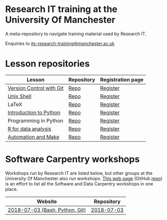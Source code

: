 # Research IT training at the University Of Manchester 
A meta-repository to navigate training material used by Research IT.

Enquiries to <its-research-training@manchester.ac.uk>

# Lesson repositories
|Lesson|Repository|Registration page|
|----|----|----|
|[Version Control with Git](https://gcapes.github.io/git-course)|[Repo](https://github.com/gcapes/git-course)|[Register](https://app.manchester.ac.uk/rgit)
|[Unix Shell](https://swcarpentry.github.io/shell-novice)|[Repo](https://github.com/swcarpentry/shell-novice)|[Register](https://app.manchester.ac.uk/rlinux)|
|LaTeX|[Repo](https://github.com/gcapes/latex-course)|[Register](https://app.manchester.ac.uk/rlatex)|
|[Introduction to Python](https://uomresearchit.github.io/python-novice-inflammation)|[Repo](https://github.com/UoMResearchIT/python-novice-inflammation)|[Register](https://app.manchester.ac.uk/rpythonint)|
|Programming in Python|[Repo](https://github.com/uomresearchit/python-advanced-jupyter)|[Register](https://app.manchester.ac.uk/rpythonpro)|
|[R for data analysis](https://uomresearchit.github.io/r-tidyverse-intro)|[Repo](https://github.com/UoMResearchIT/r-tidyverse-intro)|[Register](https://app.manchester.ac.uk/rrdata)|
|[Automation and Make](https://swcarpentry.github.io/make-novice)|[Repo](https://github.com/swcarpentry/make-novice)|[Register](https://app.manchester.ac.uk/rmake)|

# Software Carpentry workshops
Workshops run by Research IT are listed below, but other groups at the University Of Manchester
also run workshops.
[This web page](https://anenadic.github.io/carpentries-manchester/) (GitHub [repo](https://github.com/anenadic/carpentries-manchester))
is an effort to list all the Software and Data Carpentry workshops in one place.

|Website|Repository|
|---|---|
|[2018-07-03 (Bash, Python, Git)](https://uomresearchit.github.io/2018-07-03-manchester/)|[2018-07-03](https://github.com/uomResearchIT/2018-07-03-manchester)|
